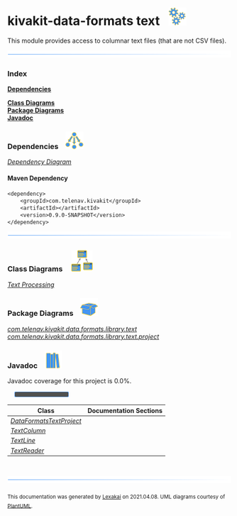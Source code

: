 # kivakit-data-formats text &nbsp;&nbsp;![](documentation/images/gears-40.png)

This module provides access to columnar text files (that are not CSV files).

![](documentation/images/horizontal-line.png)

### Index

[**Dependencies**](#dependencies)  

[**Class Diagrams**](#class-diagrams)  
[**Package Diagrams**](#package-diagrams)  
[**Javadoc**](#javadoc)

### Dependencies <a name="dependencies"></a> &nbsp;&nbsp; ![](documentation/images/dependencies-40.png)

[*Dependency Diagram*](documentation/diagrams/dependencies.svg)

#### Maven Dependency

    <dependency>
        <groupId>com.telenav.kivakit</groupId>
        <artifactId></artifactId>
        <version>0.9.0-SNAPSHOT</version>
    </dependency>
![](documentation/images/horizontal-line.png)

[//]: # (start-user-text)



[//]: # (end-user-text)

### Class Diagrams <a name="class-diagrams"></a> &nbsp; &nbsp; ![](documentation/images/diagram-48.png)

[*Text Processing*](documentation/diagrams/diagram-text.svg)  

### Package Diagrams <a name="package-diagrams"></a> &nbsp;&nbsp; ![](documentation/images/box-40.png)

[*com.telenav.kivakit.data.formats.library.text*](documentation/diagrams/com.telenav.kivakit.data.formats.library.text.svg)  
[*com.telenav.kivakit.data.formats.library.text.project*](documentation/diagrams/com.telenav.kivakit.data.formats.library.text.project.svg)  

### Javadoc <a name="javadoc"></a> &nbsp;&nbsp; ![](documentation/images/books-40.png)

Javadoc coverage for this project is 0.0%.  
  
&nbsp; &nbsp;  ![](documentation/images/meter-0-12.png)



| Class | Documentation Sections |
|---|---|
| [*DataFormatsTextProject*](https://telenav.github.io/kivakit/javadoc/kivakit.data.formats.text/com/telenav/kivakit/data/formats/library/text/project/DataFormatsTextProject.html) |  |  
| [*TextColumn*](https://telenav.github.io/kivakit/javadoc/kivakit.data.formats.text/com/telenav/kivakit/data/formats/library/text/TextColumn.html) |  |  
| [*TextLine*](https://telenav.github.io/kivakit/javadoc/kivakit.data.formats.text/com/telenav/kivakit/data/formats/library/text/TextLine.html) |  |  
| [*TextReader*](https://telenav.github.io/kivakit/javadoc/kivakit.data.formats.text/com/telenav/kivakit/data/formats/library/text/TextReader.html) |  |  

[//]: # (start-user-text)



[//]: # (end-user-text)

<br/>

![](documentation/images/horizontal-line.png)

  
<sub>This documentation was generated by [Lexakai](https://github.com/Telenav/lexakai) on 2021.04.08. UML diagrams courtesy
of [PlantUML](http://plantuml.com).</sub>

